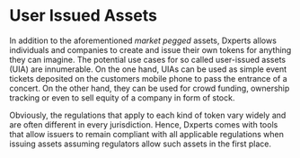 # User Issued Assets

In addition to the aforementioned *market pegged* assets, Dxperts allows
individuals and companies to create and issue their own tokens for anything
they can imagine. The potential use cases for so called user-issued assets
(UIA) are innumerable. On the one hand, UIAs can be used as simple event
tickets deposited on the customers mobile phone to pass the entrance of a
concert. On the other hand, they can be used for crowd funding, ownership
tracking or even to sell equity of a company in form of stock.

Obviously, the regulations that apply to each kind of token vary widely and are
often different in every jurisdiction. Hence, Dxperts comes with tools that
allow issuers to remain compliant with all applicable regulations when issuing
assets assuming regulators allow such assets in the first place.
